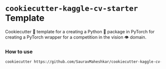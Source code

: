 # `cookiecutter-kaggle-cv-starter` Template

Cookiecutter 🥠 template for a creating a Python 🐍 package in PyTorch for creating a PyTorch wrapper for a competition in the vision 👁 domain.
### How to use

```bash
cookiecutter https://github.com/SauravMaheshkar/cookiecutter-kaggle-cv-starter
```
